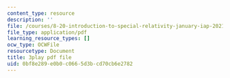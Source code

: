 ```yaml
---
content_type: resource
description: ''
file: /courses/8-20-introduction-to-special-relativity-january-iap-2021/0bf8e289e0b0c0665d3bcd70cb6e2782_EsciE9ws4qw.pdf
file_type: application/pdf
learning_resource_types: []
ocw_type: OCWFile
resourcetype: Document
title: 3play pdf file
uid: 0bf8e289-e0b0-c066-5d3b-cd70cb6e2782
---
```

